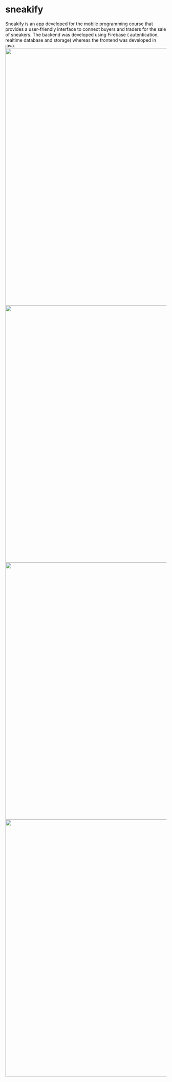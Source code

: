 # sneakify

Sneakify is an app developed for the mobile programming course that provides a user-friendly interface to connect buyers and traders for the sale of sneakers. The backend was developed using Firebase ( autentication, realtime database and storage) whereas the frontend was developed in java.
<img align="center" src="img/screen1.png" width=800>
<img align="center" src="img/screen2.png" width=800>
<img align="center" src="img/screen3.png" width=800>
<img align="center" src="img/screen4.png" width=800>
